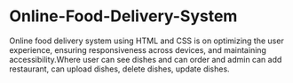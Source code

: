 # Online-Food-Delivery-System

Online food delivery system using HTML and CSS is on optimizing the user experience, ensuring responsiveness across devices, and maintaining accessibility.Where user can see dishes and can order and admin can add restaurant, can upload dishes, delete dishes, update dishes.
